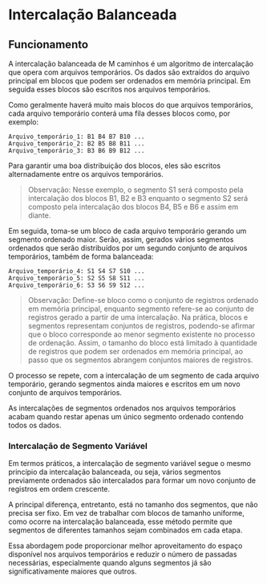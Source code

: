 # Intercalação Balanceada

## Funcionamento

A intercalação balanceada de M caminhos é um algoritmo de intercalação que opera com arquivos temporários. Os dados são extraídos do arquivo principal em blocos que podem ser ordenados em memória principal. Em seguida esses blocos são escritos nos arquivos temporários. 

Como geralmente haverá muito mais blocos do que arquivos temporários, cada arquivo temporário conterá uma fila desses blocos como, por exemplo:

    Arquivo_temporário_1: B1 B4 B7 B10 ...
    Arquivo_temporário_2: B2 B5 B8 B11 ...
    Arquivo_temporário_3: B3 B6 B9 B12 ...

Para garantir uma boa distribuição dos blocos, eles são escritos alternadamente entre os arquivos temporários.

>Observação: Nesse exemplo, o segmento S1 será composto pela intercalação dos blocos B1, B2 e B3 enquanto o segmento S2 será composto pela intercalação dos blocos B4, B5 e B6 e assim em diante. 

Em seguida, toma-se um bloco de cada arquivo temporário gerando um segmento ordenado maior. Serão, assim, gerados vários segmentos ordenados que serão distribuídos 
por um segundo conjunto de arquivos temporários, também de forma balanceada:

    Arquivo_temporário_4: S1 S4 S7 S10 ...
    Arquivo_temporário_5: S2 S5 S8 S11 ...
    Arquivo_temporário_6: S3 S6 S9 S12 ...

> Observação: Define-se bloco como o conjunto de registros ordenado em memória principal, enquanto segmento refere-se ao conjunto de registros gerado a partir de uma intercalação. Na prática, blocos e segmentos representam conjuntos de registros, podendo-se afirmar que o bloco corresponde ao menor segmento existente no processo de ordenação. Assim, o tamanho do bloco está limitado à quantidade de registros que podem ser ordenados em memória principal, ao passo que os segmentos abrangem conjuntos maiores de registros.


O processo se repete, com a intercalação de um segmento de cada arquivo temporário, gerando segmentos ainda maiores e escritos em um novo conjunto de arquivos temporários. 

As intercalações de segmentos ordenados nos arquivos temporários acabam quando restar apenas um único segmento ordenado contendo todos os dados.

### Intercalação de Segmento Variável

Em termos práticos, a intercalação de segmento variável segue o mesmo princípio da intercalação balanceada, ou seja, vários segmentos previamente ordenados são intercalados para formar um novo conjunto de registros em ordem crescente.

A principal diferença, entretanto, está no tamanho dos segmentos, que não precisa ser fixo. Em vez de trabalhar com blocos de tamanho uniforme, como ocorre na intercalação balanceada, esse método permite que segmentos de diferentes tamanhos sejam combinados em cada etapa.

Essa abordagem pode proporcionar melhor aproveitamento do espaço disponível nos arquivos temporários e reduzir o número de passadas necessárias, especialmente quando alguns segmentos já são significativamente maiores que outros.